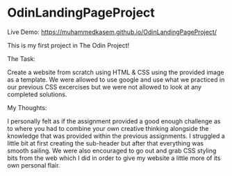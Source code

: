 # OdinLandingPageProject

Live Demo:
https://muhammedkasem.github.io/OdinLandingPageProject/

This is my first project in The Odin Project!

The Task:

Create a website from scratch using HTML & CSS using the provided image as a template. We were allowed to use google and use what we practiced in our previous CSS excercises but we were not allowed to look at any completed solutions.

My Thoughts:

I personally felt as if the assignment provided a good enough challenge as to where you had to combine your own creative thinking alongside the knowledge that was provided within the previous assignments. I struggled a little bit at first creating the sub-header but after that everything was smooth sailing. We were also encouraged to go out and grab CSS styling bits from the web which I did in order to give my website a little more of its own personal flair.
